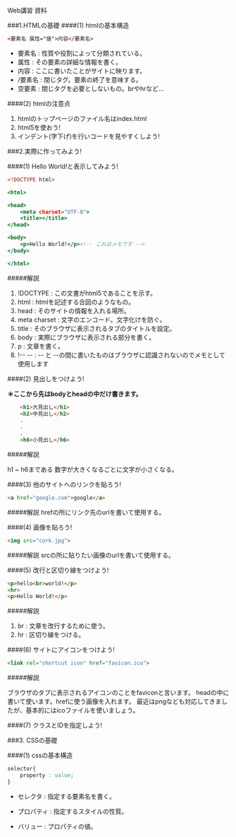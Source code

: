 Web講習 資料

###1.HTMLの基礎
####(1) htmlの基本構造
   
   ```html
   <要素名 属性="値">内容</要素名>
   ```
   
   - 要素名 : 性質や役割によって分類されている。
   - 属性 : その要素の詳細な情報を書く。
   - 内容 : ここに書いたことがサイトに映ります。
   - /要素名 : 閉じタグ。要素の終了を意味する。
   - 空要素 : 閉じタグを必要としないもの。brやhrなど...

####(2) htmlの注意点
1. htmlのトップページのファイル名はindex.html
2. html5を使おう!
3. インデント(字下げ)を行いコードを見やすくしよう!


###2.実際に作ってみよう!

####(1) Hello World!と表示してみよう!

```html:index.html
<!DOCTYPE html>

<html>

<head>
	<meta charset="UTF-8">
	<title></title>
</head>

<body>
	<p>Hello World!</p><!-- これはメモです -->
</body>

</html>
```

#####解説

1. !DOCTYPE : この文書がhtml5であることを示す。
2. html : htmlを記述する合図のようなもの。
3. head : そのサイトの情報を入れる場所。
4. meta charset : 文字のエンコード。文字化けを防ぐ。
5. title : そのブラウザに表示されるタブのタイトルを設定。
6. body : 実際にブラウザに表示される部分を書く。
7. p : 文章を書く。
8. !-- -- : -- と --の間に書いたものはブラウザに認識されないのでメモとして使用します

####(2) 見出しをつけよう!

**＊ここから先はbodyとheadの中だけ書きます。**


```html
	<h1>大見出し</h1>
	<h2>中見出し</h2>
	.
	.
	.
	<h6>小見出し</h6>
```

#####解説

h1 ~ h6まである
数字が大きくなるごとに文字が小さくなる。

####(3) 他のサイトへのリンクを貼ろう!

```html
<a href="google.com">google</a>
```

#####解説
hrefの所にリンク先のurlを書いて使用する。

####(4) 画像を貼ろう!

```html
<img src="cork.jpg">
```

#####解説
srcの所に貼りたい画像のurlを書いて使用する。

####(5) 改行と区切り線をつけよう!
```html
<p>hello<br>world!</p>
<hr>
<p>Hello World!</p>
```

#####解説

1. br : 文章を改行するために使う。
2. hr : 区切り線をつける。

####(6) サイトにアイコンをつけよう!

```html
<link rel="shortcut icon" href="favicon.ico">
```

#####解説

ブラウザのタブに表示されるアイコンのことをfaviconと言います。
headの中に書いて使います。hrefに使う画像を入れます。
最近はpngなども対応してきましたが、基本的にはicoファイルを使いましょう。

####(7) クラスとIDを指定しよう!

###3. CSSの基礎

####(1) cssの基本構造

```css
selector{
	property : value;
}
```

- セレクタ : 指定する要素名を書く。
- プロパティ : 指定するスタイルの性質。
- バリュー : プロパティの値。






   	
   　　　    
   
